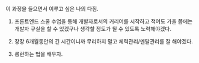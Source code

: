 이 과정을 들으면서 이루고 싶은 나의 다짐.

1. 프론트엔드 스쿨 수업을 통해 개발자로서의 커리어를 시작하고
적어도 가을 쯤에는 개발자 구실을 할 수 있겠구나 생각할 정도가 될 수 있도록
노력해야겠다.

2. 장장 6개월동안의 긴 시간이니까 무리하지 말고 체력관리/멘탈관리를 잘 해야겠다.

3. 롱런하는 법을 배우자.
